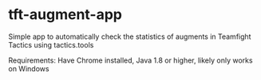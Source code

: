 # tft-augment-app
Simple app to automatically check the statistics of augments in Teamfight Tactics using tactics.tools

Requirements: Have Chrome installed, Java 1.8 or higher, likely only works on Windows
